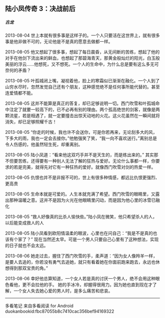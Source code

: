 ## 陆小凤传奇 3：决战前后
##### 古龙
 
2013-08-04
世上本就有很多事是这样子的。一个人只要活在这世界上，就有很多事是他非做不可的，无论他是不是真的愿意去做都一样。
 
2013-08-05
他又想起了很多事，想起了每日晨昏，从无间断的苦练，想起了他的对手在他剑下流出来的鲜血，也想起了那碧海青天，那黄金般灿烂的阳光，白玉般美丽的浮云……他想死，又不想死。一个人的生命中，为什么总是要有这么多无可奈何的矛盾？
 
2013-08-05
叶孤城闭上嘴，凝视着他，脸上的寒霜似已渐渐在融化。一个人到了山穷水尽时，忽然发觉自己还有个朋友，这种感觉绝不是任何事所能代替的。甚至连爱情都不能。
 
2013-08-05
这并不能算是真正的答复，却已足够说明一切。西门吹雪和叶孤城命中注定了就要一较高下的，已不必再有别的理由。两个孤高绝世的剑客，就像是两颗流星，若是相遇了，就一定要撞击出惊天动地的火花。这火花虽然在一瞬间就将消失，却已足够照耀千古！
 
2013-08-05
“你走的时候，我也许不会送你，可是你若再来，无论刮多大的风，下多大的雨，我也一定会去接你。”他勉强笑了笑，“我一向不喜欢送行。”离别总是令人伤感的，他虽然轻生死，却重离别。
 
2013-08-05
陆小凤道：“看来他这双巧手并不是天生的，而是练出来的。” 其实那不但要苦练，还得要有一种别人无法了解的狂热与爱好。无论什么事都一样，你要求的若是完美，就得先对它有一种狂热的爱好。就像西门吹雪对剑的热爱一样。
 
2013-08-05
仇恨也并不是非报不可的，世上有很多种情感，都远比仇恨更强烈、更高贵
 
2013-08-05
生命本就是可爱的。人生本就充满了希望。西门吹雪的眼睛里，又露出那种温暖之意。这并不是因为火光在他眼睛里闪动，而是因为他心里的冰雪已融化
 
2013-08-05
“救人好像真的比杀人愉快些。”陆小凤在微笑，他只希望杀人的人，以后能变成救人的人
 
2013-08-05
陆小凤看到欧阳情温柔的眼波，心里也在问自己：“我是不是真的也该有个家了？” 现在当然还太早。可是一个男人只要自己心里有了这种想法，实现的日子就也不会太远。
 
2013-08-06
她走过去，握住了西门吹雪的手，柔声道：“因为女人像羚羊一样，是要人去追的，你若没有勇气去追她，就只有看着她在你面前跑来跑去，永远也休想得到那双宝贵的角。”
 
2013-08-06
幸好他总算知道，一个女人若是真的讨厌一个男人，绝不会用这种眼色看他，更不会拉他的手。 她的手冰冷，却握得很用力。因为她也直到现在才了解，一个女人失去她心爱的男人时，是多么痛苦和悲哀。
* * *
多看笔记 来自多看阅读 for Android
duokanbookid:fbc87055b8c7410cac356bef94169322